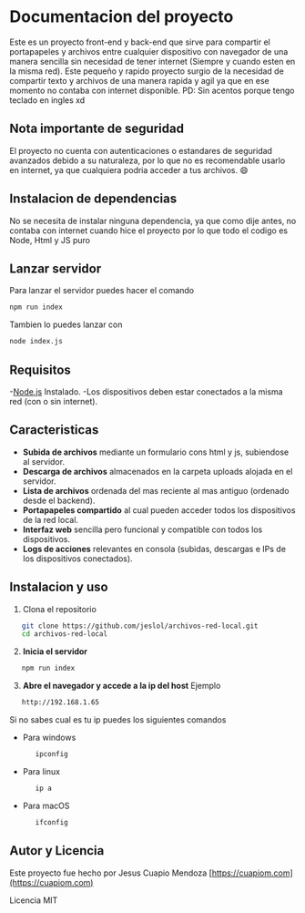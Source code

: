 
# Documentacion del proyecto 

Este es un proyecto front-end y back-end que sirve para compartir el portapapeles y archivos entre cualquier dispositivo con navegador de una manera sencilla sin necesidad de tener internet (Siempre y cuando esten en la misma red). Este pequeño y rapido proyecto surgio de la necesidad de compartir texto y archivos de una manera rapida y agil ya que en ese momento no contaba con internet disponible.
PD: Sin acentos porque tengo teclado en ingles xd

## **Nota importante de seguridad**

El proyecto no cuenta con autenticaciones o estandares de seguridad avanzados debido a su naturaleza, por lo que no es recomendable usarlo en internet, ya que cualquiera podria acceder a tus archivos. 😄

## Instalacion de dependencias

No se necesita de instalar ninguna dependencia, ya que como dije antes, no contaba con internet cuando hice el proyecto por lo que todo el codigo es Node, Html y JS puro

## Lanzar servidor

Para lanzar el servidor puedes hacer el comando

```bash
npm run index
```

Tambien lo puedes lanzar con

```bash
node index.js
```

## Requisitos

   -[Node.js](https://nodejs.org/es/download) Instalado.
   -Los dispositivos deben estar conectados a la misma red (con o sin internet).

## Caracteristicas

- **Subida de archivos** mediante un formulario cons html y js, subiendose al servidor.
- **Descarga de archivos** almacenados en la carpeta uploads alojada en el servidor.
- **Lista de archivos** ordenada del mas reciente al mas antiguo (ordenado desde el backend).
- **Portapapeles compartido** al cual pueden acceder todos los dispositivos de la red local.
- **Interfaz web** sencilla pero funcional y compatible con todos los dispositivos.
- **Logs de acciones** relevantes en consola (subidas, descargas e IPs de los dispositivos conectados).

## Instalacion y uso

1. Clona el repositorio

```bash
   git clone https://github.com/jeslol/archivos-red-local.git
   cd archivos-red-local
```

2. **Inicia el servidor**

```bash
   npm run index
```

3. **Abre el navegador y accede a la ip del host**
   Ejemplo

```bash
   http://192.168.1.65
```

   Si no sabes cual es tu ip puedes los siguientes comandos

   - Para windows

      ```bash
         ipconfig
      ```
   - Para linux
      ```bash
         ip a
      ```
   - Para macOS
      ```bash
         ifconfig
      ```



## Autor y Licencia

Este proyecto fue hecho por Jesus Cuapio Mendoza
[https://cuapiom.com](https://cuapiom.com)

Licencia MIT
